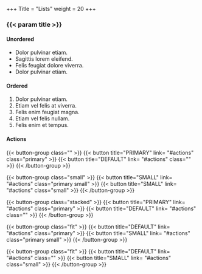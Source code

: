 +++
Title = "Lists"
weight = 20
+++

### {{< param title >}}

#### Unordered 

- Dolor pulvinar etiam.
- Sagittis lorem eleifend.
- Felis feugiat dolore viverra.
- Dolor pulvinar etiam.

#### Ordered
1. Dolor pulvinar etiam.
2. Etiam vel felis at viverra.
3. Felis enim feugiat magna.
4. Etiam vel felis nullam.
5. Felis enim et tempus.


#### Actions

{{< button-group class="" >}}
    {{< button title="PRIMARY" link= "#actions" class="primary" >}}
    {{< button title="DEFAULT" link= "#actions" class="" >}}
{{< /button-group >}}

{{< button-group class="small" >}}
    {{< button title="SMALL" link= "#actions" class="primary small" >}}
    {{< button title="SMALL" link= "#actions" class="small" >}}
{{< /button-group >}}

{{< button-group class="stacked" >}}
    {{< button title="PRIMARY" link= "#actions" class="primary" >}}
    {{< button title="DEFAULT" link= "#actions" class="" >}}
{{< /button-group >}}

{{< button-group class="fit" >}}
    {{< button title="DEFAULT" link= "#actions" class="primary" >}}
    {{< button title="SMALL" link= "#actions" class="primary small" >}}
{{< /button-group >}}

{{< button-group class="fit" >}}
    {{< button title="DEFAULT" link= "#actions" class="" >}}
    {{< button title="SMALL" link= "#actions" class="small" >}}
{{< /button-group >}}